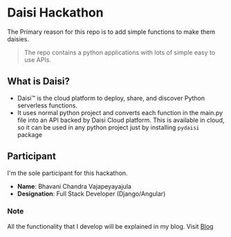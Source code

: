# Daisi Hackathon

The Primary reason for this repo is to add simple functions to make them daisies.

> The repo contains a python applications with lots of simple easy to use APIs.

## What is Daisi?

- Daisi™ is the cloud platform to deploy, share, and discover Python serverless functions. 
- It uses normal python project and converts each function in the main.py file into an API backed by Daisi Cloud platform. This is available in cloud, so it can be used in any python project just by installing `pydaisi` package

## Participant

I'm the sole participant for this hackathon.

- **Name**: Bhavani Chandra Vajapeyayajula
- **Designation**: Full Stack Developer (Django/Angular)

### Note

All the functionality that I develop will be explained in my blog. Visit [Blog]("https://blog.themuler.com/series/useful-python")

